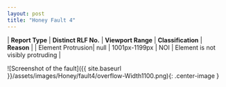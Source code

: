 ```yaml
---
layout: post
title: "Honey Fault 4"
---
```

| **Report Type** | **Distinct RLF No.** | **Viewport Range** | **Classification** | **Reason** |
| Element Protrusion| null | 1001px-1199px | NOI | Element is not visibly protruding | 

![Screenshot of the fault]({{ site.baseurl }}/assets/images/Honey/fault4/overflow-Width1100.png){: .center-image }